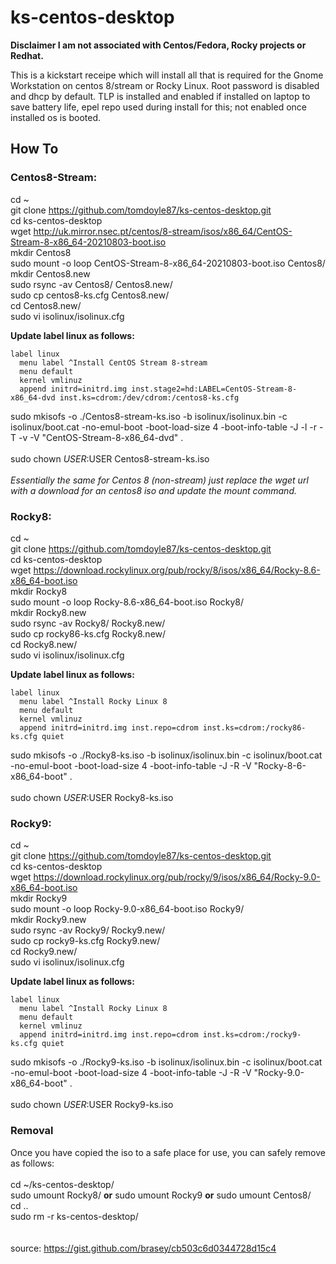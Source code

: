 #  ks-centos-desktop
**Disclaimer I am not associated with Centos/Fedora, Rocky projects or Redhat.**

This is a kickstart receipe which will install all that is required for the Gnome Workstation on centos 8/stream or Rocky Linux. Root password is disabled and dhcp by default. TLP is installed and enabled if installed on laptop to save battery life, epel repo used during install for this; not enabled once installed os is booted. 

## How To

### Centos8-Stream:

cd ~<BR>
git clone https://github.com/tomdoyle87/ks-centos-desktop.git<BR>
cd ks-centos-desktop<BR>
wget http://uk.mirror.nsec.pt/centos/8-stream/isos/x86_64/CentOS-Stream-8-x86_64-20210803-boot.iso<BR>
mkdir Centos8<BR>
sudo mount -o loop CentOS-Stream-8-x86_64-20210803-boot.iso Centos8/<BR>
mkdir Centos8.new<BR>
sudo rsync -av Centos8/ Centos8.new/<BR>
sudo cp centos8-ks.cfg Centos8.new/<BR>
cd Centos8.new/<BR>
sudo vi isolinux/isolinux.cfg

**Update label linux as follows:**

    label linux
      menu label ^Install CentOS Stream 8-stream
      menu default 
      kernel vmlinuz
      append initrd=initrd.img inst.stage2=hd:LABEL=CentOS-Stream-8-x86_64-dvd inst.ks=cdrom:/dev/cdrom:/centos8-ks.cfg

sudo mkisofs -o ./Centos8-stream-ks.iso -b isolinux/isolinux.bin -c isolinux/boot.cat -no-emul-boot -boot-load-size 4 -boot-info-table -J -l -r -T -v -V "CentOS-Stream-8-x86_64-dvd" .<BR>
<BR>
sudo chown $USER:$USER Centos8-stream-ks.iso<BR>
<BR>
*Essentially the same for Centos 8 (non-stream) just replace the wget url with a download for an centos8 iso and update the mount command.*

### Rocky8:
  
cd ~<BR> 
git clone https://github.com/tomdoyle87/ks-centos-desktop.git<BR>
cd ks-centos-desktop<BR>
wget https://download.rockylinux.org/pub/rocky/8/isos/x86_64/Rocky-8.6-x86_64-boot.iso<BR>
mkdir Rocky8<BR>
sudo mount -o loop Rocky-8.6-x86_64-boot.iso Rocky8/<BR>
mkdir Rocky8.new<BR>
sudo rsync -av Rocky8/ Rocky8.new/<BR>
sudo cp rocky86-ks.cfg Rocky8.new/<BR>
cd Rocky8.new/<BR>
sudo vi isolinux/isolinux.cfg

**Update label linux as follows:**

    label linux
      menu label ^Install Rocky Linux 8
      menu default 
      kernel vmlinuz
      append initrd=initrd.img inst.repo=cdrom inst.ks=cdrom:/rocky86-ks.cfg quiet
 
sudo mkisofs -o ./Rocky8-ks.iso -b isolinux/isolinux.bin -c isolinux/boot.cat -no-emul-boot -boot-load-size 4 -boot-info-table -J -R -V "Rocky-8-6-x86_64-boot" .<BR>
<BR>
sudo chown $USER:$USER Rocky8-ks.iso

### Rocky9:
  
cd ~<BR> 
git clone https://github.com/tomdoyle87/ks-centos-desktop.git<BR>
cd ks-centos-desktop<BR>
wget https://download.rockylinux.org/pub/rocky/9/isos/x86_64/Rocky-9.0-x86_64-boot.iso<BR>
mkdir Rocky9<BR>
sudo mount -o loop Rocky-9.0-x86_64-boot.iso Rocky9/<BR>
mkdir Rocky9.new<BR>
sudo rsync -av Rocky9/ Rocky9.new/<BR>
sudo cp rocky9-ks.cfg Rocky9.new/<BR>
cd Rocky9.new/<BR>
sudo vi isolinux/isolinux.cfg

**Update label linux as follows:**

    label linux
      menu label ^Install Rocky Linux 8
      menu default 
      kernel vmlinuz
      append initrd=initrd.img inst.repo=cdrom inst.ks=cdrom:/rocky9-ks.cfg quiet
 
sudo mkisofs -o ./Rocky9-ks.iso -b isolinux/isolinux.bin -c isolinux/boot.cat -no-emul-boot -boot-load-size 4 -boot-info-table -J -R -V "Rocky-9.0-x86_64-boot" .<BR>
<BR>
sudo chown $USER:$USER Rocky9-ks.iso

### Removal
Once you have copied the iso to a safe place for use, you can safely remove as follows:<BR>
<BR>
cd ~/ks-centos-desktop/<BR>
sudo umount Rocky8/ **or** sudo umount Rocky9 **or** sudo umount Centos8/<BR>
cd ..<BR>
sudo rm -r ks-centos-desktop/<BR>
<BR>
<BR>
source: https://gist.github.com/brasey/cb503c6d0344728d15c4
